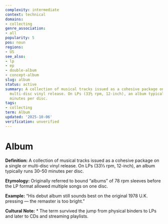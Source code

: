 ```yaml
---
complexity: intermediate
context: technical
domains:
- collecting
genre_association:
- all
popularity: 5
pos: noun
regions:
- US
see_also:
- lp
- ep
- double-album
- concept-album
slug: album
status: active
summary: A collection of musical tracks issued as a cohesive package on a single or
  multi-disc vinyl release. On LPs (33⅓ rpm, 12-inch), an album typically runs 30–50
  minutes per disc.
tags:
- collecting
term: Album
updated: '2025-10-06'
verification: unverified
---
```


# Album

**Definition:** A collection of musical tracks issued as a cohesive package on a single or multi-disc vinyl release. On LPs (33⅓ rpm, 12-inch), an album typically runs 30–50 minutes per disc.

**Etymology:** Originally referred to bound “albums” of 78 rpm sleeves before the LP format allowed multiple songs on one disc.

**Example:** “His debut album still sounds best on the original 1978 U.K. pressing — the remaster is too bright.”

**Cultural Note:** * The term survived the jump from physical binders to LPs and later to CDs and streaming playlists.

